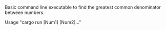 Basic command line executable to find the greatest common denominator between numbers.

Usage "cargo run [Num1] [Num2]..."